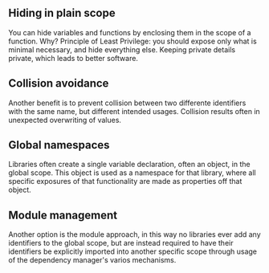 ## Hiding in plain scope

You can hide variables and functions by enclosing them in the scope of a function.
Why? Principle of Least Privilege: you should expose only what is minimal necessary, and hide everything else.
Keeping private details private, which leads to better software.

## Collision avoidance

Another benefit is to prevent collision between two differente identifiers with the same name, but different intended usages.
Collision results often in unexpected overwriting of values.

## Global namespaces

Libraries often create a single variable declaration, often an object, in the global scope. This object is used as a namespace for that library, where all specific exposures of that functionality are made as properties off that object.

## Module management

Another option is the module approach, in this way no libraries ever add any identifiers to the global scope, but are instead required to have their identifiers be explicitly imported into another specific scope through usage of the dependency manager's varios mechanisms.

